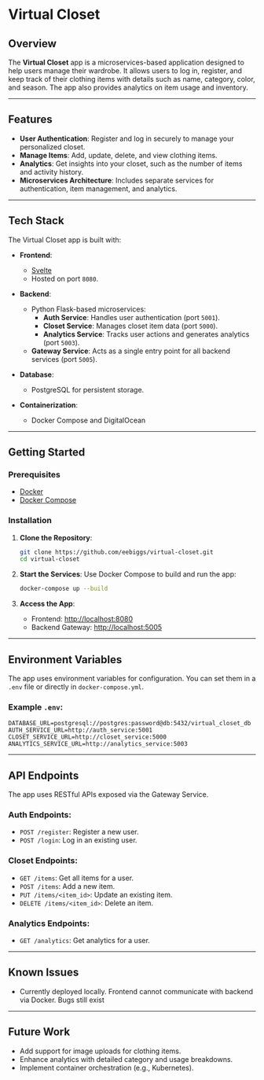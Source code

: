 # Virtual Closet

## Overview
The **Virtual Closet** app is a microservices-based application designed to help users manage their wardrobe. It allows users to log in, register, and keep track of their clothing items with details such as name, category, color, and season. The app also provides analytics on item usage and inventory.

---

## Features
- **User Authentication**: Register and log in securely to manage your personalized closet.
- **Manage Items**: Add, update, delete, and view clothing items.
- **Analytics**: Get insights into your closet, such as the number of items and activity history.
- **Microservices Architecture**: Includes separate services for authentication, item management, and analytics.

---

## Tech Stack
The Virtual Closet app is built with:

- **Frontend**:
  - [Svelte](https://svelte.dev)
  - Hosted on port `8080`.

- **Backend**:
  - Python Flask-based microservices:
    - **Auth Service**: Handles user authentication (port `5001`).
    - **Closet Service**: Manages closet item data (port `5000`).
    - **Analytics Service**: Tracks user actions and generates analytics (port `5003`).
  - **Gateway Service**: Acts as a single entry point for all backend services (port `5005`).

- **Database**:
  - PostgreSQL for persistent storage.

- **Containerization**:
  - Docker Compose and DigitalOcean

---

## Getting Started

### Prerequisites
- [Docker](https://www.docker.com/)
- [Docker Compose](https://docs.docker.com/compose/)

### Installation
1. **Clone the Repository**:
   ```bash
   git clone https://github.com/eebiggs/virtual-closet.git
   cd virtual-closet
   ```

2. **Start the Services**:
   Use Docker Compose to build and run the app:
   ```bash
   docker-compose up --build
   ```

3. **Access the App**:
   - Frontend: [http://localhost:8080](http://localhost:8080)
   - Backend Gateway: [http://localhost:5005](http://localhost:5005)

---

## Environment Variables
The app uses environment variables for configuration. You can set them in a `.env` file or directly in `docker-compose.yml`.

### Example `.env`:
```env
DATABASE_URL=postgresql://postgres:password@db:5432/virtual_closet_db
AUTH_SERVICE_URL=http://auth_service:5001
CLOSET_SERVICE_URL=http://closet_service:5000
ANALYTICS_SERVICE_URL=http://analytics_service:5003
```

---

## API Endpoints
The app uses RESTful APIs exposed via the Gateway Service.

### Auth Endpoints:
- `POST /register`: Register a new user.
- `POST /login`: Log in an existing user.

### Closet Endpoints:
- `GET /items`: Get all items for a user.
- `POST /items`: Add a new item.
- `PUT /items/<item_id>`: Update an existing item.
- `DELETE /items/<item_id>`: Delete an item.

### Analytics Endpoints:
- `GET /analytics`: Get analytics for a user.

---

## Known Issues
- Currently deployed locally. Frontend cannot communicate with backend via Docker. Bugs still exist

---

## Future Work
- Add support for image uploads for clothing items.
- Enhance analytics with detailed category and usage breakdowns.
- Implement container orchestration (e.g., Kubernetes).
